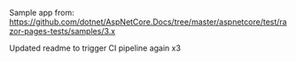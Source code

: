 Sample app from: https://github.com/dotnet/AspNetCore.Docs/tree/master/aspnetcore/test/razor-pages-tests/samples/3.x

Updated readme to trigger CI pipeline again x3